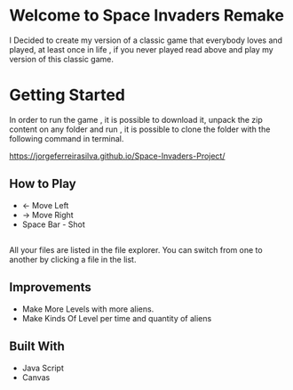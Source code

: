 # Welcome to Space Invaders Remake

I Decided to create my version of a classic game that everybody loves and played, at least once in life , if you never played read above and play my version of this classic game.

# Getting Started

In order to run the game , it is possible to download it, unpack the zip content on any folder and run , it is possible to clone the folder with the following command in terminal.

https://jorgeferreirasilva.github.io/Space-Invaders-Project/

## How to Play

- <-  Move Left
- ->  Move Right
- Space Bar - Shot

## 

All your files are listed in the file explorer. You can switch from one to another by clicking a file in the list.

## Improvements


*  Make More Levels with more aliens.
* Make Kinds Of Level per time and quantity of aliens

## Built With

* Java Script
* Canvas 
